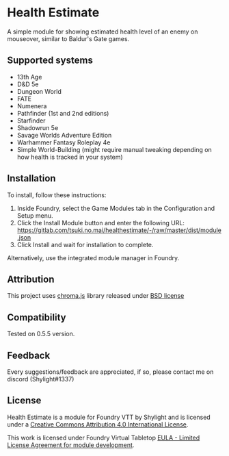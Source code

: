# Health Estimate
A simple module for showing estimated health level of an enemy on mouseover, similar to Baldur's Gate games. 

## Supported systems
* 13th Age
* D&D 5e
* Dungeon World
* FATE
* Numenera
* Pathfinder (1st and 2nd editions)
* Starfinder
* Shadowrun 5e
* Savage Worlds Adventure Edition
* Warhammer Fantasy Roleplay 4e
* Simple World-Building (might require manual tweaking depending on how health is tracked in your system)

## Installation
To install, follow these instructions:

1.  Inside Foundry, select the Game Modules tab in the Configuration and Setup menu.
2.  Click the Install Module button and enter the following URL: https://gitlab.com/tsuki.no.mai/healthestimate/-/raw/master/dist/module.json
3.  Click Install and wait for installation to complete.

Alternatively, use the integrated module manager in Foundry.

## Attribution
This project uses [chroma.js](https://github.com/gka/chroma.js) library released under [BSD license](http://opensource.org/licenses/BSD-3-Clause)

## Compatibility
Tested on 0.5.5 version.

## Feedback
Every suggestions/feedback are appreciated, if so, please contact me on discord (Shylight#1337)

## License
Health Estimate is a module for Foundry VTT by Shylight and is licensed under a [Creative Commons Attribution 4.0 International License](http://creativecommons.org/licenses/by/4.0/).

This work is licensed under Foundry Virtual Tabletop [EULA - Limited License Agreement for module development](https://foundryvtt.com/article/license/).